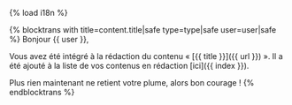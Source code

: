 {% load i18n %}

{% blocktrans with title=content.title|safe type=type|safe user=user|safe %}
Bonjour {{ user }},

Vous avez été intégré à la rédaction du contenu « [{{ title }}]({{ url }}) ».
Il a été ajouté à la liste de vos contenus en rédaction
[ici]({{ index }}).

Plus rien maintenant ne retient votre plume, alors bon courage !
{%  endblocktrans %}
